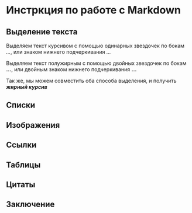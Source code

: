 # Инстркция по работе с Markdown

## Выделение текста

Выделяем текст курсивом с помощью одинарных звездочек по бокам *...*, или знаком нижнего подчеркивания _..._

Выделяем текст полужирным с помощью двойных звездочек по бокам **...**, или двойным знаком нижнего подчеркивания __...__

Так же, мы можем совместить оба способа выделения, и получить __*жирный курсив*__
## Списки

## Изображения

## Ссылки

## Таблицы

## Цитаты

## Заключение